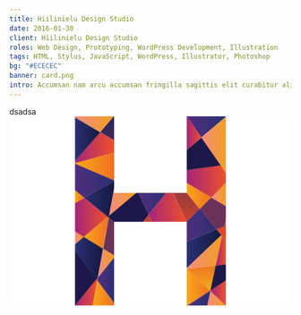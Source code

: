 ```yaml
---
title: Hiilinielu Design Studio
date: 2016-01-30
client: Hiilinielu Design Studio
roles: Web Design, Prototyping, WordPress Development, Illustration
tags: HTML, Stylus, JavaScript, WordPress, Illustrator, Photoshop
bg: "#ECECEC"
banner: card.png
intro: Accumsan nam arcu accumsan fringilla sagittis elit curabitur aliquet parturient hendrerit nullam aliquam.
---
```


dsadsa
![dads](card.png)
